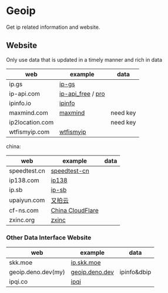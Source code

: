 # Geoip

Get ip related information and website.


## Website

Only use data that is updated in a timely manner and rich in data

| web             | example                                                      | data     |
| --------------- | ------------------------------------------------------------ | -------- |
| ip.gs           | [ip-gs](https://ip.gs/json?ip=223.5.5.5)                     |          |
| ip-api.com      | [ip-api_free](http://ip-api.com/json/1.1.1.1?fields=61439&lang=en) / [pro](https://pro.ip-api.com/json/?fields=16985625&key=EEKS6bLi6D91G1p) |          |
| ipinfo.io       | [ipinfo](https://ipinfo.io/2.2.2.2/json)                     |          |
| maxmind.com     | [maxmind](https://dev.maxmind.com/)                          | need key |
| ip2location.com |                                                              | need key |
| wtfismyip.com   | [wtfismyip](https://wtfismyip.com/json)                      |          |

china:

| web          | example                                                      | data |
| ------------ | ------------------------------------------------------------ | ---- |
| speedtest.cn | [speedtest-cn](https://forge.speedtest.cn/api/location/info) |      |
| ip138.com    | [ip138](https://2022.ip138.com/)                             |      |
| ip.sb        | [ip-sb](https://api.ip.sb/geoip/185.222.222.222)             |      |
| upaiyun.com  | [又拍云](https://pubstatic.b0.upaiyun.com/?_upnode)          |      |
| cf-ns.com    | [China CloudFlare](https://cf-ns.com/cdn-cgi/trace)          |      |
| zxinc.org    | [zxinc](https://ip.zxinc.org/api.php?type=json&ip=1.1.1.1)   |      |

### Other Data Interface Website

| web                | example                                  | data        |
| ------------------ | ---------------------------------------- | ----------- |
| skk.moe            | [ip.skk.moe](https://ip.skk.moe)         |             |
| geoip.deno.dev(my) | [geoip.deno.dev](https://geoip.deno.dev) | ipinfo&dbip |
| ipqi.co            | [ipqi](https://ipqi.co/?ip=5.62.56.160)  |             |


